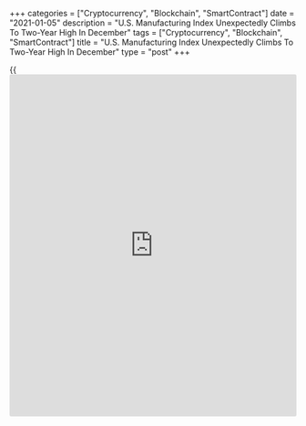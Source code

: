 +++
categories = ["Cryptocurrency", "Blockchain", "SmartContract"]
date = "2021-01-05"
description = "U.S. Manufacturing Index Unexpectedly Climbs To Two-Year High In December"
tags = ["Cryptocurrency", "Blockchain", "SmartContract"]
title = "U.S. Manufacturing Index Unexpectedly Climbs To Two-Year High In December"
type = "post"
+++

{{<iframe id="large-banner" src="https://www.bounty.group/#slide=1.0" width="100%" height="600" scrolling="no" style="border: 0px solid rgb(216, 221, 230); border-radius: 3px;">}}

A report released by the Institute for Supply Management on Tuesday
showed an unexpected acceleration in the pace of growth in U.S.
manufacturing activity in the month of December.

The ISM said its manufacturing PMI climbed to 60.7 in December after
dipping to 57.5 in November, with a reading above 50 indicating growth.
Economists had expected the index to edge down to 56.6.

With the unexpected increase, the manufacturing index reached its
highest level since hitting 61.3 in August of 2018.

"Manufacturing performed well for the seventh straight month, with
demand, consumption and inputs registering strong growth compared to
November," said Timothy R. Fiore, Chair of the ISM Manufacturing
Business Survey Committee.

However, he added, "Labor market difficulties at panelists' companies
and their suppliers will continue to restrict the manufacturing
[economy][1] expansion until the coronavirus (COVID-19) crisis ends."

The unexpected increase by the headline index came as the new orders
index rose to 67.9 in December from 65.1 in November, while the
production index jumped to 64.8 from 60.8.

The employment index also climbed to 51.5 in December from 48.4 in
November, indicating a return to job growth in the manufacturing sector.

At the same time, the report showed the supplier deliveries index surged
up to 67.6 in December from 61.7 in November, suggesting deliveries
slowed at a faster rate.

"The Supplier Deliveries Index reflects the difficulties suppliers
continue to experience due to COVID-19 impacts," said Fiore.

On the inflation front, the prices index spiked to 77.6 in December from
65.4 in November, reaching its highest level since May of 2018.

"Manufacturing fared fairly well in 2020 but, looking ahead, the
recovery's evolving dynamics will cause factory activity to grow more
slowly in 2021," said Oren Klachkin, Lead U.S. Economist at Oxford
Economics.

He added, "Factories will face headwinds from the virus' recent
resurgence, slower economic recovery, and ongoing supply chain
disruptions and shortages."

The ISM is scheduled to release a separate report on Thursday on
activity in the service sector in the month of December. The services
PMI is expected to slip to 54.5 in December from 55.9 in November.

For comments and feedback [contact](https://www.playgroundfx.com/contact/): editorial@rtt[news](https://www.letsplayfx.com/blog/forex-news-website/).com

[Economic News][1]

 **What parts of the world are seeing the best (and worst) economic
performances lately? Click[here][2] to check out our [Econ Scorecard][2]
and find out! See up-to-the-moment [ranking](https://www.playgroundfx.com/blog/crypto-exchange-ranking/)s for the best and worst
performers in [GDP][3], [unemployment rate][4], [inflation][5] and much
more.**

   1. www.rtt[news](https://www.letsplayfx.com/blog/forex-news-website/).com/Content/EconomicNews.aspx
   2. www.rtt[news](https://www.letsplayfx.com/blog/forex-news-website/).com/economic-scorecard/world-rank/PPI/highest-performance.aspx
   3. www.rtt[news](https://www.letsplayfx.com/blog/forex-news-website/).com/economic-scorecard/world-rank/GDP/highest-performance.aspx
   4. www.rtt[news](https://www.letsplayfx.com/blog/forex-news-website/).com/economic-scorecard/world-rank/unemployment-rate/lowest-performance.aspx
   5. www.rtt[news](https://www.letsplayfx.com/blog/forex-news-website/).com/economic-scorecard/world-rank/CPI/highest-performance.aspx